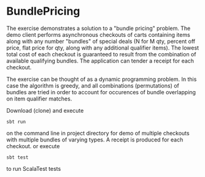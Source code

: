 # BundlePricing

The exercise demonstrates a solution to a "bundle pricing" problem. The demo client performs asynchronous checkouts of carts containing items along with any number "bundles" of special deals (N for M qty, percent off price, flat price for qty, along with any additional qualifier items). The lowest total cost of each checkout is guaranteed to result from the combination of available qualifying bundles. The application can tender a receipt for each checkout.

The exercise can be thought of as a dynamic programming problem. In this case the algorithm is greedy, and all combinations (permutations) of bundles are tried in order to account for occurences of bundle overlapping on item qualifier matches.

Download (clone) and execute

    sbt run
    
on the command line in project directory for demo of multiple checkouts with multiple bundles of varying types. A receipt is produced for each checkout. or execute
    
    sbt test
    
to run ScalaTest tests
